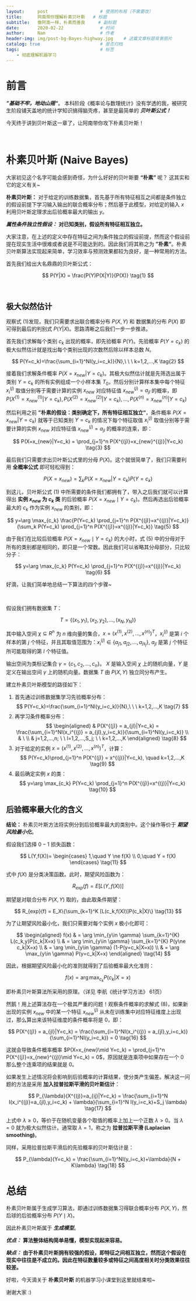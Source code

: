 ```yaml
---
layout:     post                    # 使用的布局（不需要改）
title:      阿南带你理解朴素贝叶斯   # 标题 
subtitle:   像阿南一样，朴素而善良     # 副标题
date:       2020-02-22              # 时间
author:     Nam                     # 作者
header-img: img/post-bg-Bayes-highway.jpg    # 这篇文章标题背景图片
catalog: true                       # 是否归档
tags:                               # 标签
    - 彻底理解机器学习
---
```


# **前言**

***”基础不牢，地动山摇“***。 本科阶段《概率论与数理统计》没有学透的我，被研究生阶段铺天盖地的统计学知识搞得脑壳疼，甚至是最简单的 ***贝叶斯公式！***

今天终于讲到贝叶斯这一章了，让阿南带你攻下朴素贝叶斯！

<br/>

# **朴素贝叶斯 (Naive Bayes)**

大家初见这个名字可能会感到奇怪，为什么好好的贝叶斯要 **“朴素”** 呢？ 这其实和它的定义有关~

**朴素贝叶斯：** 对于给定的训练数据集，首先基于所有特征相互之间都是条件独立的假设前提下学习输入输出的联合概率分布；然后基于此模型，对给定的输入 $x$ 利用贝叶斯定理求出后验概率最大的输出 $y$。

***属性条件独立性假设：*** **对已知类别，假设所有特征相互独立。**

大家注意，在上述的定义中存在特征之间为条件独立的假设前提，然而这个假设前提在现实生活中很难或者说是不可能达到的。因此我们将其称之为 **”朴素“**。朴素贝叶斯算法实现起来简单，学习效率与预测效果都较为良好，是一种常用的方法。

首先我们给出大名鼎鼎的贝叶斯公式：

$$
P(Y|X) = \frac{P(Y)P(X|Y)}{P(X)} \tag{1}
$$

<br/>

## **极大似然估计**

观察式 $(1)$发现，我们只需要求出联合概率分布 $P(X,Y)$ 和 数据集的分布 $P(X)$ 即可得到最后的判别式 $P(Y|X)$。思路清晰之后我们一步一步推进。

首先我们求解每个类别 $c_k$ 出现的概率，即先验概率 $P(Y)$。先验概率 $P(Y=c_k)$ 的极大似然估计就是找出每个类别出现的次数然后除以样本总数 $N$。

$$
P(Y=c_k)=\frac{\sum_{i=1}^NI(y_i=c_k)}{N},\ \ \ k=1,2,...,K \tag{2}
$$

接着我们求解条件概率 $P(X=x_{new}|Y=c_k)$。其极大似然估计就是先筛选出属于类别 $Y=c_k$ 的所有实例组成一个小样本集 $T_0$，然后分别计算样本集中每个特征 $x_i^{(j)}$ 取值分别等于需要计算的实例 $x_{new}$ 对应特征值 $x_{new}^{(j)}=a_{jl}$ 的概率，即 $P(X^{(1)}=x_{new}^{(1)}|Y=c_k),P(X^{(2)}=x_{new}^{(2)}|Y=c_k),...,P(X^{(n)}=x_{new}^{(n)}|Y=c_k)$

然后利用之前 **”朴素的假设：类别确定下，所有特征相互独立“**，条件概率 $P(X=x_{new}|Y=c_k)$ 就等于已知类别 $Y=c_k$ 的情况下每个特征取值 $x_i^{(j)}$ 取值分别等于需要计算的实例 $x_{new}$ 对应特征值 $x_{new}^{(j)}=a_{jl}$ 的概率的连乘，即：

$$
P(X=x_{new}|Y=c_k) = \prod_{j=1}^n P(X^{(j)}=x_{new}^{(j)}|Y=c_k) \tag{3}
$$

最后我们只需要求出贝叶斯公式里的分母 $P(X)$。这个就很简单了，我们只需要利用 **全概率公式** 即可轻松得到：

$$
P(X=x_{new}) = \sum_k P(X=x_{new}|Y=c_k)P(Y=c_k) \tag{4}
$$

到这儿，贝叶斯公式 $(1)$ 中所需要的条件我们都拥有了，带入之后我们就可以计算得出 **实例 $x_{new}$ 为 $c_k$ 类** 的后验概率 $P(X=x_{new}\mid Y=c_k)$。然后再选出后验概率最大的 $c_k$ 作为实例 $x_{new}$ 的类别，即：

$$
y=\arg \max_{c_k} \frac{P(Y=c_k) \prod_{j=1}^n P(X^{(j)}=x^{(j)}|Y=c_k)}{\sum_k P(Y=c_k) \prod_{j=1}^n P(X^{(j)}=x^{(j)}|Y=c_k)} \tag{5}
$$

由于我们在比较后验概率 $P(X=x_{new}\mid Y=c_k)$ 的大小时，式 $(5)$ 中的分母对于所有的类别都是相同的，即只是一个常数。因此我们可以省略其分母部分，只比较分子：

$$
y=\arg \max_{c_k} P(Y=c_k) \prod_{j=1}^n P(X^{(j)}=x^{(j)}|Y=c_k) \tag{6}
$$

好滴，让我们简单地总结一下算法的四个步骤~

<br/>

假设我们拥有数据集 $T：$

$$
T=\{(x_1,y_1),(x_2,y_2),...,(x_N,y_N)\} 
$$

其中输入空间 $\chi \subseteq R^n$ 为 $n$ 维向量的集合，$x=(x^{(1)},x^{(2)},...,x^{(n)})^T$，$x_i^{(j)}$ 是第 $i$ 个样本的第 $j$ 个特征，并且其取值范围为：$x_i^{(j)}\in \{a_{j1},a_{j2},...,a_{js_j}\},\ a_{jl}$ 是第 $j$ 个特征所可能取得的第 $l$ 个特征值。

输出空间为类标记集合 $\gamma = \{c_1,c_2,...,c_n\}$。 $X$ 是输入空间 $\chi$ 上的随机向量，$Y$ 是定义在输出空间 $\gamma$ 上的随机向量。数据集 $T$ 由 $P(X,Y)$ 独立同分布产生。

建立朴素贝叶斯模型的路径如下：

1. 首先通过训练数据集学习先验概率分布：
   $$
   P(Y=c_k)=\frac{\sum_{i=1}^NI(y_i=c_k)}{N},\ \ \ k=1,2,...,K \tag{7}
   $$
2. 再学习条件概率分布：
   $$
   \begin{aligned}
         & P(X^{(j)} = a_{jl}|Y=c_k) = \frac{\sum_{i=1}^NI(x_i^{(j)} = a_{jl},y_i=c_k)}{\sum_{i=1}^NI(y_i=c_k)} \\ 
         & \ \\
         & j=1,2,...,n; \ \ l=1,2,...,S_j; \ \ k=1,2,...,K  
   \end{aligned} \tag{8}
   $$
3. 对于给定的实例 $x=(x^{(1)},x^{(2)},...,x^{(n)})^T$，计算：
   $$
   P(Y=c_k)\prod_{j=1}^n P(X^{(j)} = x^{(j)}|Y=c_k), \quad k=1,2,...,K \tag{9}
   $$
4. 最后确定实例 $x$ 的类：
   $$
   y=\arg \max_{c_k} P(Y=c_k) \prod_{j=1}^n P(X^{(j)}=x^{(j)}|Y=c_k) \tag{10}
   $$

## **后验概率最大化的含义**

**结论：** 朴素贝叶斯方法将实例分到后验概率最大的类别中。这个操作等价于 ***期望风险最小化***。

假设我们选择 $0-1$ 损失函数：

$$
L(Y,f(X))=
\begin{cases}
1,\quad Y \ne f(X) \\
0,\quad Y  =  f(X)
\end{cases} \tag{11}
$$

式中 $f(X)$ 是分类决策函数。此时，期望风险函数为：

$$
R_{exp}(f) = E[L(Y,f(X))] \tag{12}
$$

期望是对联合分布 $P(X,Y)$ 取的，由此取条件期望：

$$
R_{exp}(f) = E_X\{\sum_{k=1}^K [L(c_k,f(X))]P(c_k|X)\} \tag{13}
$$

为了让期望风险最小化，我们只需要对每个实例 $x$ 极小化即可：

$$
\begin{aligned}
    f(x) & = \arg \min_{y\in \gamma} \sum_{k=1}^{K} L(c_k,y)P(c_k|X=x) \\
         & = \arg \min_{y\in \gamma} \sum_{k=1}^{K} P(y\ne c_k|X=x) \\
         & = \arg \min_{y\in \gamma} (1-P(y=c_k|X=x)) \\
         & = \arg \max_{y\in \gamma} P(y=c_k|X=x)
\end{aligned} \tag{14}
$$

因此，根据期望风险最小化的准则就得到了后验概率最大化准则：

$$
f(x) = \arg \max_{c_k} P(c_k|X=x) \tag{15}
$$

即朴素贝叶斯算法所采用的原理。（详见 李航《统计学习方法》 61页）

然鹅！用上述算法存在一个极其严重的问题！观察条件概率的求解式 $(8)$，如果新出现的实例 $x_{new}$ 中的某一个特征 $x_{new}^{(j)}$ 从未在训练集中对应特征维度上出现过，那么算出来该特征维度的条件概率将是 $0$，即：

$$
P(X^{(j)} = a_{jl}|Y=c_k) = \frac{\sum_{i=1}^NI(x_i^{(j)} = a_{jl},y_i=c_k)}{\sum_{i=1}^NI(y_i=c_k)} = 0 \tag{16}
$$

这就会导致条件概率概率 $P(X=x_{new}\mid Y=c_k) = \prod_{j=1}^n P(X^{(j)}=x_{new}^{(j)}\mid Y=c_k) = 0$，原因就是连乘项中如果存在一个 $0$ 那么整个连乘项的结果就是 $0$。

如果发生上述情况将会影响到后验概率的计算结果，使分类产生偏差。解决这一问题的方法是采用 **加入拉普拉斯平滑的贝叶斯估计**：

$$
P_{\lambda}(X^{(j)}=a_{ij}|Y=c_k) = \frac{\sum_{i=1}^N I(x_i^{(j)}=a_{jl},y_i=c_k) + \lambda}{\sum_{i=1}^N I(y_i=c_k)+S_j \lambda} \tag{17}
$$

上式中 $\lambda \ge 0$，等价于在随机变量各个取值的概率上加上一个正数 $\lambda > 0$。当 $\lambda = 0$ 就为极大似然估计。通常取 $\lambda = 1$，称之为 **拉普拉斯平滑 (Laplacian smoothing)**。

同样，采用拉普拉斯平滑后的先验概率的贝叶斯估计是：

$$
P_{\lambda}(Y=c_k) = \frac{\sum_{i=1}^NI(y_i=c_k)+\lambda}{N + K\lambda} \tag{18}
$$

# **总结**

朴素贝叶斯属于生成学习算法，即通过训练数据集习得联合概率分布 $P(X,Y)$，然后球的后验概率分布 $P(Y\mid X)$。

因此朴素贝叶斯属于 ***生成模型***。

***优点：*** **算法整体结构简单易懂，模型实现起来容易。**

***缺点：*** **由于朴素贝叶斯拥有较强的假设，即特征之间相互独立，然而这个假设在现实中往往是不成立的。因此在特征数量较多或特征之间高度相关时分类效果往往较差。**

好啦，今天滴关于 **朴素贝叶斯** 的机器学习小课堂到这里就结束啦~

谢谢大家 :)